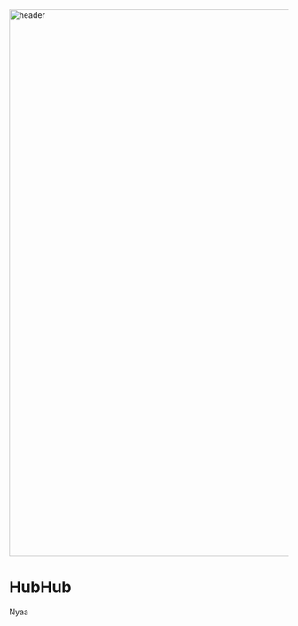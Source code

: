 <img width="984" alt="header" src="https://github.com/jaroshevskii/HubHub/assets/72662383/71eb5e77-c1d2-490e-83f6-a5a2e05e56f6">

# HubHub

Nyaa
